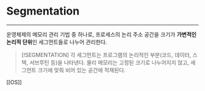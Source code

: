 # Segmentation
--- 
운영체제의 메모리 관리 기법 중 하나로, 프로세스의 논리 주소 공간을 크기가 **가변적인 논리적 단위**인 세그먼트들로 나누어 관리한다.

>[!SEGMENTATION]
>각 세그먼트는 프로그램의 논리적인 부분(코드, 데이터, 스택, 서브루틴 등)을 나타낸다.
>물리 메모리는 고정된 크기로 나누어지지 않고, 세그먼트 크기에 맞춰 비어 있는 공간에 적재된다.

[[OS]]